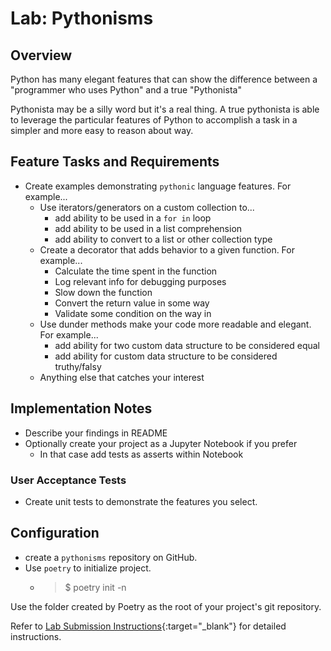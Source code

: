 # Lab: Pythonisms

## Overview

Python has many elegant features that can show the difference between a "programmer who uses Python" and a true "Pythonista"

Pythonista may be a silly word but it's a real thing. A true pythonista is able to leverage the particular features of Python to accomplish a task in a simpler and more easy to reason about way.

## Feature Tasks and Requirements

- Create examples demonstrating `pythonic` language features. For example...
  - Use iterators/generators on a custom collection to...
    - add ability to be used in a `for in` loop
    - add ability to be used in a list comprehension
    - add ability to convert to a list or other collection type
  - Create a decorator that adds behavior to a given function. For example...
    - Calculate the time spent in the function
    - Log relevant info for debugging purposes
    - Slow down the function
    - Convert the return value in some way
    - Validate some condition on the way in
  - Use dunder methods make your code more readable and elegant. For example...
    - add ability for two custom data structure to be considered equal
    - add ability for custom data structure to be considered truthy/falsy
  - Anything else that catches your interest

## Implementation Notes

- Describe your findings in README
- Optionally create your project as a Jupyter Notebook if you prefer
  - In that case add tests as asserts within Notebook

### User Acceptance Tests

- Create unit tests to demonstrate the features you select.

## Configuration

- create a `pythonisms` repository on GitHub.
- Use `poetry` to initialize project.
  - > $ poetry init -n


Use the folder created by Poetry as the root of your project's git repository.

Refer to [Lab Submission Instructions](../../../reference/submission-instructions/labs/){:target="_blank"} for detailed instructions.
